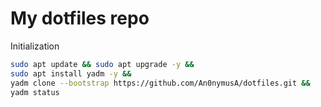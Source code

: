 # My dotfiles repo

Initialization

```bash
sudo apt update && sudo apt upgrade -y &&
sudo apt install yadm -y &&
yadm clone --bootstrap https://github.com/An0nymusA/dotfiles.git &&
yadm status
```

